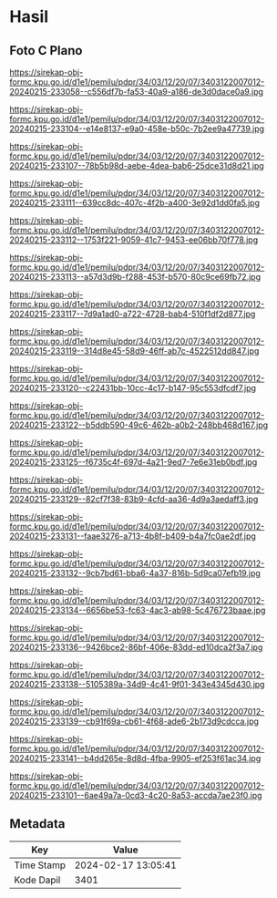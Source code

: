 # Hasil

## Foto C Plano

https://sirekap-obj-formc.kpu.go.id/d1e1/pemilu/pdpr/34/03/12/20/07/3403122007012-20240215-233058--c556df7b-fa53-40a9-a186-de3d0dace0a9.jpg

https://sirekap-obj-formc.kpu.go.id/d1e1/pemilu/pdpr/34/03/12/20/07/3403122007012-20240215-233104--e14e8137-e9a0-458e-b50c-7b2ee9a47739.jpg

https://sirekap-obj-formc.kpu.go.id/d1e1/pemilu/pdpr/34/03/12/20/07/3403122007012-20240215-233107--78b5b98d-aebe-4dea-bab6-25dce31d8d21.jpg

https://sirekap-obj-formc.kpu.go.id/d1e1/pemilu/pdpr/34/03/12/20/07/3403122007012-20240215-233111--639cc8dc-407c-4f2b-a400-3e92d1dd0fa5.jpg

https://sirekap-obj-formc.kpu.go.id/d1e1/pemilu/pdpr/34/03/12/20/07/3403122007012-20240215-233112--1753f221-9059-41c7-9453-ee06bb70f778.jpg

https://sirekap-obj-formc.kpu.go.id/d1e1/pemilu/pdpr/34/03/12/20/07/3403122007012-20240215-233113--a57d3d9b-f288-453f-b570-80c9ce69fb72.jpg

https://sirekap-obj-formc.kpu.go.id/d1e1/pemilu/pdpr/34/03/12/20/07/3403122007012-20240215-233117--7d9a1ad0-a722-4728-bab4-510f1df2d877.jpg

https://sirekap-obj-formc.kpu.go.id/d1e1/pemilu/pdpr/34/03/12/20/07/3403122007012-20240215-233119--314d8e45-58d9-46ff-ab7c-4522512dd847.jpg

https://sirekap-obj-formc.kpu.go.id/d1e1/pemilu/pdpr/34/03/12/20/07/3403122007012-20240215-233120--c22431bb-10cc-4c17-b147-95c553dfcdf7.jpg

https://sirekap-obj-formc.kpu.go.id/d1e1/pemilu/pdpr/34/03/12/20/07/3403122007012-20240215-233122--b5ddb590-49c6-462b-a0b2-248bb468d167.jpg

https://sirekap-obj-formc.kpu.go.id/d1e1/pemilu/pdpr/34/03/12/20/07/3403122007012-20240215-233125--f6735c4f-697d-4a21-9ed7-7e6e31eb0bdf.jpg

https://sirekap-obj-formc.kpu.go.id/d1e1/pemilu/pdpr/34/03/12/20/07/3403122007012-20240215-233129--82cf7f38-83b9-4cfd-aa36-4d9a3aedaff3.jpg

https://sirekap-obj-formc.kpu.go.id/d1e1/pemilu/pdpr/34/03/12/20/07/3403122007012-20240215-233131--faae3276-a713-4b8f-b409-b4a7fc0ae2df.jpg

https://sirekap-obj-formc.kpu.go.id/d1e1/pemilu/pdpr/34/03/12/20/07/3403122007012-20240215-233132--9cb7bd61-bba6-4a37-816b-5d9ca07efb19.jpg

https://sirekap-obj-formc.kpu.go.id/d1e1/pemilu/pdpr/34/03/12/20/07/3403122007012-20240215-233134--6656be53-fc63-4ac3-ab98-5c476723baae.jpg

https://sirekap-obj-formc.kpu.go.id/d1e1/pemilu/pdpr/34/03/12/20/07/3403122007012-20240215-233136--9426bce2-86bf-406e-83dd-ed10dca2f3a7.jpg

https://sirekap-obj-formc.kpu.go.id/d1e1/pemilu/pdpr/34/03/12/20/07/3403122007012-20240215-233138--5105389a-34d9-4c41-9f01-343e4345d430.jpg

https://sirekap-obj-formc.kpu.go.id/d1e1/pemilu/pdpr/34/03/12/20/07/3403122007012-20240215-233139--cb91f69a-cb61-4f68-ade6-2b173d9cdcca.jpg

https://sirekap-obj-formc.kpu.go.id/d1e1/pemilu/pdpr/34/03/12/20/07/3403122007012-20240215-233141--b4dd265e-8d8d-4fba-9905-ef253f61ac34.jpg

https://sirekap-obj-formc.kpu.go.id/d1e1/pemilu/pdpr/34/03/12/20/07/3403122007012-20240215-233101--6ae49a7a-0cd3-4c20-8a53-accda7ae23f0.jpg


## Metadata

| Key        | Value               |
| ---------- | ------------------- |
| Time Stamp | 2024-02-17 13:05:41 |
| Kode Dapil | 3401                |



